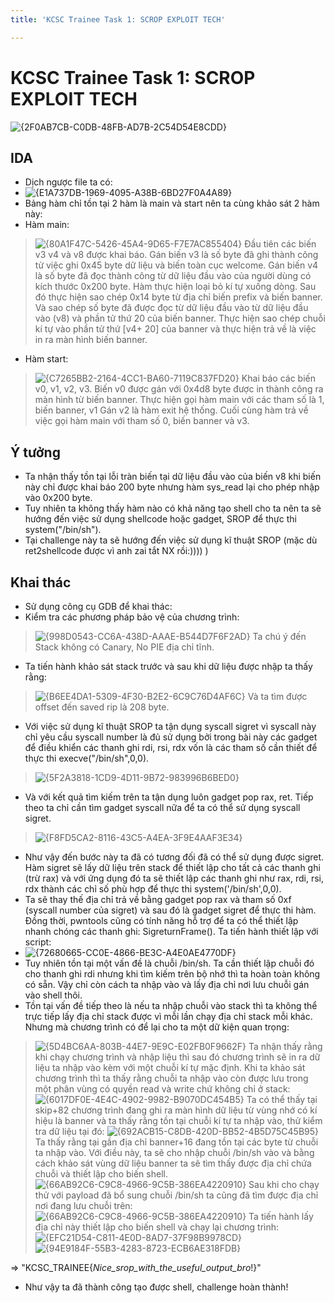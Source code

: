 ```yaml
---
title: 'KCSC Trainee Task 1: SCROP EXPLOIT TECH'

---
```


# KCSC Trainee Task 1: SCROP EXPLOIT TECH
![{2F0AB7CB-C0DB-48FB-AD7B-2C54D54E8CDD}](https://hackmd.io/_uploads/BysW2eI5kx.png)

## IDA
* Dịch ngược file ta có:
* ![{E1A737DB-1969-4095-A38B-6BD27F0A4A89}](https://hackmd.io/_uploads/SJ5RTeLqkx.png)
* Bảng hàm chỉ tồn tại 2 hàm là main và start nên ta cùng khảo sát 2 hàm này:
* Hàm main:
> ![{80A1F47C-5426-45A4-9D65-F7E7AC855404}](https://hackmd.io/_uploads/Hyr-0l8qkg.png)
> Đầu tiên các biến v3 v4 và v8 được khai báo.
> Gán biến v3 là số byte đã ghi thành công từ việc ghi 0x45 byte dữ liệu và biến toàn cục welcome.
> Gán biến v4 là số byte đã đọc thành công từ dữ liệu đầu vào của người dùng có kích thước 0x200 byte.
> Hàm thực hiện loại bỏ kí tự xuống dòng.
> Sau đó thực hiện sao chép 0x14 byte từ địa chỉ biến prefix và biến banner.
> Và sao chép số byte đã được đọc từ dữ liệu đầu vào từ dữ liệu đầu vào (v8) và phần tử thứ 20 của biến banner.
> Thực hiện sao chép chuỗi kí tự vào phần tử thứ [v4+ 20] của banner và thực hiện trả về là việc in ra màn hình biến banner.

* Hàm start:
> ![{C7265BB2-2164-4CC1-BA60-7119C837FD20}](https://hackmd.io/_uploads/ry7y-WL5kl.png)
> Khai báo các biến v0, v1, v2, v3.
> Biến v0 được gán với 0x4d8 byte được in thành công ra màn hình từ biến banner.
> Thực hiện gọi hàm main với các tham số là 1, biến banner, v1
> Gán v2 là hàm exit hệ thống.
> Cuối cùng hàm trả về việc gọi hàm main với tham số 0, biến banner và v3.

## Ý tưởng
* Ta nhận thấy tồn tại lỗi tràn biến tại dữ liệu đầu vào của biến v8 khi biến này chỉ được khai báo 200 byte nhưng hàm sys_read lại cho phép nhập vào 0x200 byte.
* Tuy nhiên ta không thấy hàm nào có khả năng tạo shell cho ta nên ta sẽ hướng đến việc sử dụng shellcode hoặc gadget, SROP để thực thi system("/bin/sh").
* Tại challenge này ta sẽ hướng đến việc sử dụng kĩ thuật SROP (mặc dù ret2shellcode được vì anh zai tắt NX rồi:)))) )

## Khai thác
* Sử dụng công cụ GDB để khai thác:
* Kiểm tra các phương pháp bảo vệ của chương trình:
> ![{998D0543-CC6A-438D-AAAE-B544D7F6F2AD}](https://hackmd.io/_uploads/HJ95mW8c1l.png)
> Ta chú ý đến Stack không có Canary, No PIE địa chỉ tĩnh.
* Ta tiến hành khảo sát stack trước và sau khi dữ liệu được nhập ta thấy rằng:
> ![{B6EE4DA1-5309-4F30-B2E2-6C9C76D4AF6C}](https://hackmd.io/_uploads/rysvVW8qyg.png)
> Và ta tìm được offset đến saved rip là 208 byte.
* Với việc sử dụng kĩ thuật SROP ta tận dụng syscall sigret vì syscall này chỉ yêu cầu syscall number là đủ sử dụng bởi trong bài này các gadget để điều khiển các thanh ghi rdi, rsi, rdx vốn là các tham số cần thiết để thực thi execve("/bin/sh",0,0). 
> ![{5F2A3818-1CD9-4D11-9B72-983996B6BED0}](https://hackmd.io/_uploads/B1G0S-L9yx.png)
* Và với kết quả tìm kiếm trên ta tận dụng luôn gadget pop rax, ret. Tiếp theo ta chỉ cần tìm gadget syscall nữa để ta có thể sử dụng syscall sigret.
> ![{F8FD5CA2-8116-43C5-A4EA-3F9E4AAF3E34}](https://hackmd.io/_uploads/SJoIYWIcJl.png)

* Như vậy đến bước này ta đã có tương đối đã có thể sử dụng được sigret. Hàm sigret sẽ lấy dữ liệu trên stack để thiết lập cho tất cả các thanh ghi (trừ rax) và với ứng dụng đó ta sẽ thiết lập các thanh ghi như rax, rdi, rsi, rdx thành các chỉ số phù hợp để thực thi system('/bin/sh',0,0).
* Ta sẽ thay thế địa chỉ trả về bằng gadget pop rax và tham số 0xf (syscall number của sigret) và sau đó là gadget sigret để thực thi hàm. Đồng thời, pwntools cũng có tính năng hỗ trợ để ta có thể thiết lập nhanh chóng các thanh ghi: SigreturnFrame(). Ta tiến hành thiết lập với script:
* ![{72680665-CC0E-4866-BE3C-A4E0AE4770DF}](https://hackmd.io/_uploads/BJO8a-8cye.png)
* Tuy nhiên tồn tại một vấn đề là chuỗi /bin/sh. Ta cần thiết lập chuỗi đó cho thanh ghi rdi nhưng khi tìm kiếm trên bộ nhớ thì ta hoàn toàn không có sẵn. Vậy chỉ còn cách ta nhập vào và lấy địa chỉ nơi lưu chuỗi gán vào shell thôi. 
* Tồn tại vấn đề tiếp theo là nếu ta nhập chuỗi vào stack thì ta không thể trực tiếp lấy địa chỉ stack được vì mỗi lần chạy địa chỉ stack mỗi khác. Nhưng mà chương trình có để lại cho ta một dữ kiện quan trọng:
> ![{5D4BC6AA-803B-44E7-9E9C-E02FB0F9662F}](https://hackmd.io/_uploads/Bk9eC-I51e.png)
> Ta nhận thấy rằng khi chạy chương trình và nhập liệu thì sau đó chương trình sẽ in ra dữ liệu ta nhập vào kèm với một chuỗi kí tự mặc định.
> Khi ta khảo sát chương trình thì ta thấy rằng chuỗi ta nhập vào còn được lưu trong một phân vùng có quyền read và write chứ không chỉ ở stack:
> ![{6017DF0E-4E4C-4902-9982-B9070DC454B5}](https://hackmd.io/_uploads/H1xNgG891e.png)
> Ta có thể thấy tại skip+82 chương trình đang ghi ra màn hình dữ liệu từ vùng nhớ có kí hiệu là banner và ta thấy rằng tồn tại chuỗi kí tự ta nhập vào, thử kiểm tra dữ liệu tại đó:
> ![{692ACB15-C8DB-420D-BB52-4B5D75C45B95}](https://hackmd.io/_uploads/B1lulzIc1x.png)
> Ta thấy rằng tại gần địa chỉ banner+16 đang tồn tại các byte từ chuỗi ta nhập vào. Với điều này, ta sẽ cho nhập chuỗi /bin/sh vào và bằng cách khảo sát vùng dữ liệu banner ta sẽ tìm thấy được địa chỉ chứa chuỗi và thiết lập cho biến shell.
> ![{66AB92C6-C9C8-4966-9C5B-386EA4220910}](https://hackmd.io/_uploads/BktPWGIckl.png)
> Sau khi cho chạy thử với payload đã bổ sung chuỗi /bin/sh ta cũng đã tìm được địa chỉ nơi đang lưu chuỗi trên:
> ![{66AB92C6-C9C8-4966-9C5B-386EA4220910}](https://hackmd.io/_uploads/SJqFZfUc1e.png)
> Ta tiến hành lấy địa chỉ này thiết lập cho biến shell và chạy lại chương trình:
> ![{EFC21D54-C811-4E0D-8AD7-37F98B9978CD}](https://hackmd.io/_uploads/HJWaZfI91x.png)
>![{94E9184F-55B3-4283-8723-ECB6AE318FDB}](https://hackmd.io/_uploads/SJbkMf8qkg.png)

=> "KCSC_TRAINEE{_Nice_srop_with_the_useful_output_bro_!}"

* Như vậy ta đã thành công tạo được shell, challenge hoàn thành!